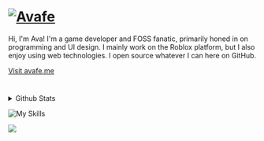 # [![Avafe](https://github.com/ImAvafe/imavafe/assets/65048459/d752cfe5-7e70-4d9f-8cde-fc7d862d09d0)](https://avafe.me)

Hi, I'm Ava! I'm a game developer and FOSS fanatic, primarily honed in on programming and UI design. I mainly work on the Roblox platform, but I also enjoy using web technologies. I open source whatever I can here on GitHub.

[Visit avafe.me](https://avafe.me)

#

<details>
  <summary>Github Stats</summary>
  
  <a href="#">![Github stats](https://github-readme-stats.vercel.app/api?username=imavafe&theme=material-palenight&count_private=true&hide_border=true&line_height=20)</a>
  <a href="#">![Top Langs](https://github-readme-stats.vercel.app/api/top-langs/?username=imavafe&layout=compact&theme=material-palenight&count_private=true&hide_border=true)</a>
</details>

![My Skills](https://go-skill-icons.vercel.app/api/icons?i=robloxstudio,vscode,luau,git,blender,figma,svelte,tailwind)

<a href="https://discord.gg/fyeYey62Dm"><img src="https://dcbadge.vercel.app/api/server/fyeYey62Dm">
